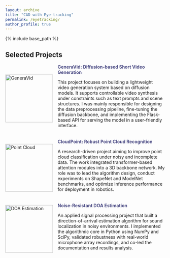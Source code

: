 ```yaml
---
layout: archive
title: "CAD with Eye-tracking"
permalink: /eyetracking/
author_profile: true
---
```


{% include base_path %}

## **Selected Projects**

<div style="display: flex; align-items: center; margin-bottom: 20px;">
  <img src="/images/project_generavid.png" alt="GeneraVid" style="width: 150px; height: auto; margin-right: 15px;">
  <div>
    <b style="color: #4a4a83;">GeneraVid: Diffusion-based Short Video Generation</b>
    <br>
    <p>
      This project focuses on building a lightweight video generation system based on diffusion models. 
      It supports controllable video synthesis under constraints such as text prompts and scene structures. 
      I was mainly responsible for designing the data preprocessing pipeline, fine-tuning the diffusion backbone,
      and implementing the Flask-based API for serving the model in a user-friendly interface.
    </p>
  </div>
</div>

<div style="display: flex; align-items: center; margin-bottom: 20px;">
  <img src="/images/project_pointcloud.png" alt="Point Cloud" style="width: 150px; height: auto; margin-right: 15px;">
  <div>
    <b style="color: #4a4a83;">CloudPoint: Robust Point Cloud Recognition</b>
    <br>
    <p>
      A research-driven project aiming to improve point cloud classification under noisy and incomplete data.
      The work integrated transformer-based attention modules into a 3D backbone network.
      My role was to lead the algorithm design, conduct experiments on ShapeNet and ModelNet benchmarks,
      and optimize inference performance for deployment in robotics.
    </p>
  </div>
</div>

<div style="display: flex; align-items: center; margin-bottom: 20px;">
  <img src="/images/project_doa.png" alt="DOA Estimation" style="width: 150px; height: auto; margin-right: 15px;">
  <div>
    <b style="color: #4a4a83;">Noise-Resistant DOA Estimation</b>
    <br>
    <p>
      An applied signal processing project that built a direction-of-arrival estimation algorithm for
      sound localization in noisy environments. 
      I implemented the algorithmic core in Python using NumPy and SciPy, 
      validated robustness with real-world microphone array recordings, 
      and co-led the documentation and results analysis.
    </p>
  </div>
</div>
